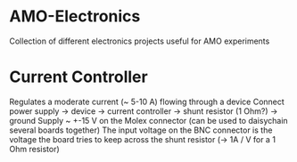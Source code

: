# AMO-Electronics
Collection of different electronics projects useful for AMO experiments

# Current Controller

Regulates a moderate current (~ 5-10 A) flowing through a device
Connect power supply -> device -> current controller -> shunt resistor (1 Ohm?) -> ground
Supply ~ +-15 V on the Molex connector (can be used to daisychain several boards together)
The input voltage on the BNC connector is the voltage the board tries to keep across the shunt resistor (-> 1A / V for a 1 Ohm resistor)

